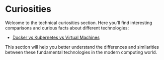 # Curiosities

Welcome to the technical curiosities section. Here you'll find interesting comparisons and curious facts about different technologies:

- [Docker vs Kubernetes vs Virtual Machines](docker_kubernetes_vm_comparison.md)

This section will help you better understand the differences and similarities between these fundamental technologies in the modern computing world.
